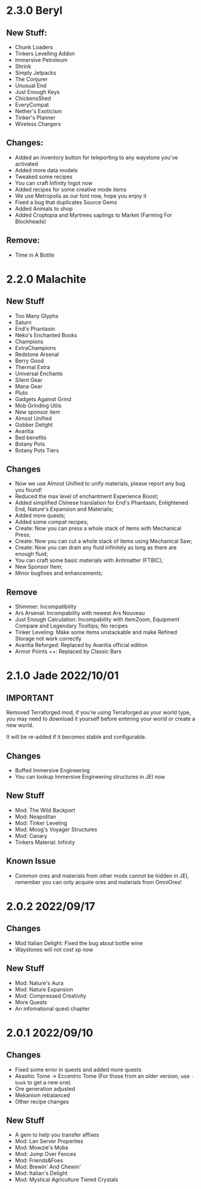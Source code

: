 # 2.3.0 Beryl
## New Stuff:
- Chunk Loaders
- Tinkers Levelling Addon
- Immersive Petroleum
- Shrink
- Simply Jetpacks 
- The Conjurer
- Unusual End
- Just Enough Keys
- ChickensShed
- EveryCompat
- Nether's Exoticism
- Tinker's Planner
- Wireless Chargers

## Changes:
- Added an inventory button for teleporting to any waystone you've activated
- Added more data models
- Tweaked some recipes
- You can craft Infinity Ingot now
- Added recipes for some creative mode items
- We use Metropolis as our font now, hope you enjoy it
- Fixed a bug that duplicates Source Gems
- Added Animals to shop
- Added Croptopia and Myrtrees saplings to Market (Farming For Blockheads)

## Remove:
- Time in A Bottle

# 2.2.0 Malachite
## New Stuff
- Too Many Glyphs
- Saturn
- End's Phantasm
- Neko's Enchanted Books
- Champions
- ExtraChampions
- Redstone Arsenal
- Berry Good
- Thermal Extra
- Universal Enchants
- Silent Gear
- Mana Gear
- Pluto
- Gadgets Against Grind
- Mob Grinding Utils
- New sponsor item
- Almost Unified
- Gobber Delight
- Avaritia
- Bed benefits
- Botany Pots
- Botany Pots Tiers

## Changes
- Now we use Almost Unified to unify materials, please report any bug you found!
- Reduced the max level of enchantment Experience Boost;
- Added simplified Chinese translation for End's Phantasm, Enlightened End, Nature's Expansion and Materialis;
- Added more quests;
- Added some compat recipes;
- Create: Now you can press a whole stack of items with Mechanical Press;
- Create: Now you can cut a whole stack of items using Mechanical Saw;
- Create: Now you can drain any fluid infinitely as long as there are enough fluid;
- You can craft some basic materials with Antimatter (FTBIC);
- New Sponsor Item;
- Minor bugfixes and enhancements;

## Remove
- Shimmer: Incompatibility
- Ars Arsenal: Incompability with newest Ars Nouveau
- Just Enough Calculation: Incompability with ItemZoom, Equipment Compare and Legendary Tooltips; No recipes
- Tinker Leveling: Make some items unstackable and make Refined Storage not work correctly
- Avaritia Reforged: Replaced by Avaritia official edition
- Armor Points ++: Replaced by Classic Bars

# 2.1.0 Jade 2022/10/01
## **IMPORTANT**
Removed Terraforged mod, if you're using Terraforged as your world type, you may need to download it yourself before entering your world or create a new world.

It will be re-added if it becomes stable and configurable.

## Changes
- Buffed Immersive Engineering
- You can lookup Immersive Engineering structures in JEI now

## New Stuff
- Mod: The Wild Backport
- Mod: Neapolitan
- Mod: Tinker Leveling
- Mod: Moog's Voyager Structures
- Mod: Canary
- Tinkers Material: Infinity

## Known Issue
- Common ores and materials from other mods cannot be hidden in JEI, remember you can only acquire ores and materials from OmniOres!

# 2.0.2 2022/09/17
## Changes
- Mod Italian Delight: Fixed the bug about bottle wine
- Waystones will not cost xp now

## New Stuff
- Mod: Nature's Aura
- Mod: Nature Expansion
- Mod: Compressed Creativity
- More Quests
- An infomational quest chapter

# 2.0.1 2022/09/10
## Changes
- Fixed some error in quests and added more quests
- Akashic Tome -> Eccentric Tome (For those from an older version, use `-book` to get a new one)
- Ore generation adjusted
- Mekanism rebalanced
- Other recipe changes
## New Stuff

- A gem to help you transfer affixes
- Mod: Lan Server Properties
- Mod: Mowzie's Mobs
- Mod: Jump Over Fences
- Mod: Friends&Foes
- Mod: Brewin' And Chewin'
- Mod: Italian's Delight
- Mod: Mystical Agriculture Tiered Crystals

